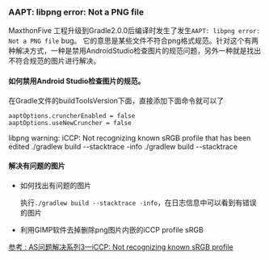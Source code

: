 

### AAPT: libpng error: Not a PNG file 

MaxthonFive 工程升级到Gradle2.0.0后编译时发生了发生`AAPT: libpng error: Not a PNG file`  bug。
它的意思是某些文件不符合png格式规范。针对这个有两种解决方式，一种是禁用AndroidStudio检查图片的规范问题，另外一种就是找出不符合规范的图片进行解决。

#### 如何禁用Android Studio检查图片的规范。

在Gradle文件的buildToolsVersion下面，直接添加下面命令就可以了


```
aaptOptions.cruncherEnabled = false
aaptOptions.useNewCruncher = false
```

libpng warning: iCCP: Not recognizing known sRGB profile that has been edited
./gradlew build --stacktrace -info
./gradlew build --stacktrace

#### 解决有问题的图片

* 如何找出有问题的图片

	执行`./gradlew build --stacktrace -info`，在日志信息中可以看到有错误的图片
	
* 利用GIMP软件去掉删除png图片内嵌的iCCP profile sRGB

[参考 : AS问题解决系列3—iCCP: Not recognizing known sRGB profile
](http://my.oschina.net/1pei/blog/479162)


